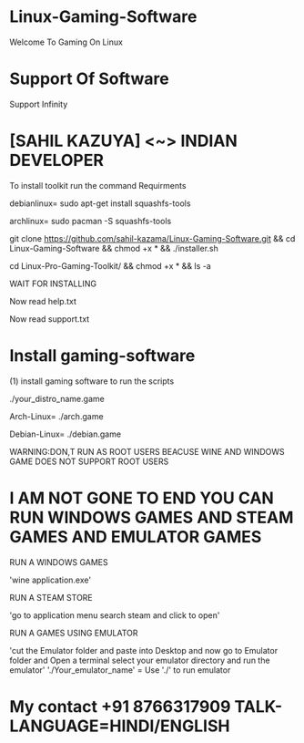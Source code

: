 # Linux-Gaming-Software

Welcome To Gaming On Linux

# Support Of Software
Support Infinity


# [SAHIL KAZUYA] <~> INDIAN DEVELOPER

To install toolkit run the command
Requirments

debianlinux=  sudo apt-get install squashfs-tools

archlinux=  sudo pacman -S squashfs-tools

git clone https://github.com/sahil-kazama/Linux-Gaming-Software.git && cd Linux-Gaming-Software && chmod +x * && ./installer.sh

 cd Linux-Pro-Gaming-Toolkit/ && chmod +x * && ls -a

WAIT FOR INSTALLING

Now read help.txt

Now read support.txt


# Install gaming-software

(1) install gaming software to run the scripts

./your_distro_name.game

Arch-Linux= 
./arch.game

Debian-Linux= 
./debian.game


WARNING:DON,T RUN AS ROOT USERS BEACUSE WINE AND WINDOWS GAME DOES NOT SUPPORT ROOT USERS

<now you can open steam and enjoy it>

# I AM NOT GONE TO END YOU CAN RUN WINDOWS GAMES AND STEAM GAMES AND EMULATOR GAMES

RUN A WINDOWS GAMES

'wine application.exe'

RUN A STEAM STORE

'go to application menu search steam and click to open'

RUN A GAMES USING EMULATOR

'cut the Emulator folder and paste into Desktop and now go to Emulator folder and Open a terminal select your emulator directory and run the emulator'
'./Your_emulator_name' = Use './' to run emulator

# My contact +91 8766317909 TALK-LANGUAGE=HINDI/ENGLISH

